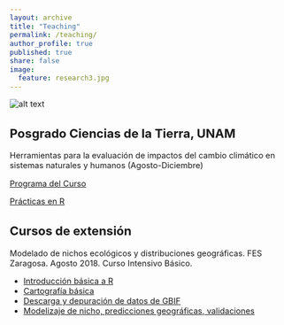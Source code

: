 ```yaml
---
layout: archive
title: "Teaching"
permalink: /teaching/
author_profile: true
published: true
share: false
image: 
  feature: research3.jpg
---
```


<style type="text/css">
  body{
  font-size: 11pt;
}
</style>

![alt text](https://github.com/juvelas/juvelas.github.io/blob/master/research3.jpg?raw=true)


## Posgrado Ciencias de la Tierra, UNAM

Herramientas para la evaluación de impactos del cambio climático en sistemas naturales y humanos (Agosto-Diciembre)

[Programa del Curso](https://github.com/juvelas/juvelas.github.io/raw/master/CV/Programa_Final.pdf)

[Prácticas en R](https://github.com/juvelas/Curso-CCA-UNAM) 



## Cursos de extensión
Modelado de nichos ecológicos y distribuciones geográficas. FES Zaragosa. Agosto 2018.
Curso Intensivo Básico.

- [Introducción básica a R](https://juvelas.github.io/Clases/Intro_R.html)
- [Cartografía básica](https://juvelas.github.io/Clases/Cartografia_Basica.html)
- [Descarga y depuración de datos de GBIF](https://juvelas.github.io/Clases/GBIF.html)
- [Modelizaje de nicho, predicciones geográficas, validaciones](https://juvelas.github.io/Clases/Modelos_Validaciones.html)


